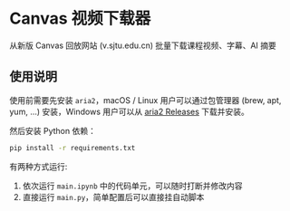 # Canvas 视频下载器

从新版 Canvas 回放网站 (v.sjtu.edu.cn) 批量下载课程视频、字幕、AI 摘要

## 使用说明

使用前需要先安装 `aria2`，macOS / Linux 用户可以通过包管理器 (brew, apt, yum, ...) 安装，Windows 用户可以从 [aria2 Releases](https://github.com/aria2/aria2/releases) 下载并安装。

然后安装 Python 依赖：

```bash
pip install -r requirements.txt
```

有两种方式运行:

1. 依次运行 `main.ipynb` 中的代码单元，可以随时打断并修改内容
2. 直接运行 `main.py`，简单配置后可以直接挂自动脚本
